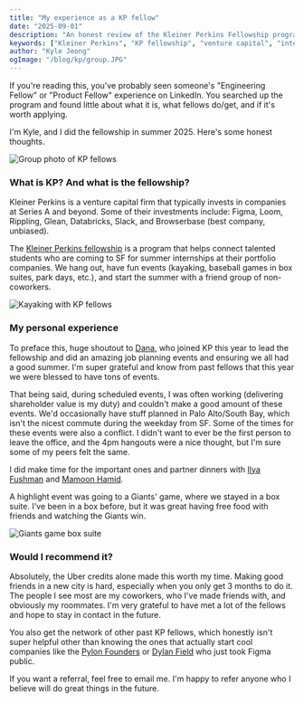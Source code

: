 ```yaml
---
title: "My experience as a KP fellow"
date: "2025-09-01"
description: "An honest review of the Kleiner Perkins Fellowship program - what fellows actually do, networking benefits, events, and whether it's worth applying for."
keywords: ["Kleiner Perkins", "KP fellowship", "venture capital", "internship", "SF summer", "tech fellowship", "networking", "career development", "VC"]
author: "Kyle Jeong"
ogImage: "/blog/kp/group.JPG"
---
```


If you're reading this, you've probably seen someone's "Engineering Fellow" or "Product Fellow" experience on LinkedIn. You searched up the program and found little about what it is, what fellows do/get, and if it's worth applying.

I'm Kyle, and I did the fellowship in summer 2025. Here's some honest thoughts.

![Group photo of KP fellows](/blog/kp/group.JPG)

### What is KP? And what is the fellowship?

Kleiner Perkins is a venture capital firm that typically invests in companies at Series A and beyond. Some of their investments include: Figma, Loom, Rippling, Glean, Databricks, Slack, and Browserbase (best company, unbiased).

The [Kleiner Perkins fellowship](https://www.kleinerperkins.com/fellows/) is a program that helps connect talented students who are coming to SF for summer internships at their portfolio companies. We hang out, have fun events (kayaking, baseball games in box suites, park days, etc.), and start the summer with a friend group of non-coworkers.

![Kayaking with KP fellows](/blog/kp/kayak.JPG)

### My personal experience 

To preface this, huge shoutout to [Dana](https://www.linkedin.com/in/schaferdana/), who joined KP this year to lead the fellowship and did an amazing job planning events and ensuring we all had a good summer. I'm super grateful and know from past fellows that this year we were blessed to have tons of events. 

That being said, during scheduled events, I was often working (delivering shareholder value is my duty) and couldn't make a good amount of these events. We'd occasionally have stuff planned in Palo Alto/South Bay, which isn't the nicest commute during the weekday from SF. Some of the times for these events were also a conflict. I didn't want to ever be the first person to leave the office, and the 4pm hangouts were a nice thought, but I'm sure some of my peers felt the same.

I did make time for the important ones and partner dinners with [Ilya Fushman](https://www.linkedin.com/in/ilyafushman/) and [Mamoon Hamid](https://www.linkedin.com/in/mamoonha/).

A highlight event was going to a Giants' game, where we stayed in a box suite. I've been in a box before, but it was great having free food with friends and watching the Giants win.

![Giants game box suite](/blog/kp/giants.jpeg)

### Would I recommend it?

Absolutely, the Uber credits alone made this worth my time. Making good friends in a new city is hard, especially when you only get 3 months to do it. The people I see most are my coworkers, who I've made friends with, and obviously my roommates. I'm very grateful to have met a lot of the fellows and hope to stay in contact in the future.

You also get the network of other past KP fellows, which honestly isn't super helpful other than knowing the ones that actually start cool companies like the [Pylon Founders](https://www.linkedin.com/posts/robert-eng/) or [Dylan Field](https://www.linkedin.com/in/dylanfield/) who just took Figma public.

If you want a referral, feel free to email me. I'm happy to refer anyone who I believe will do great things in the future.
